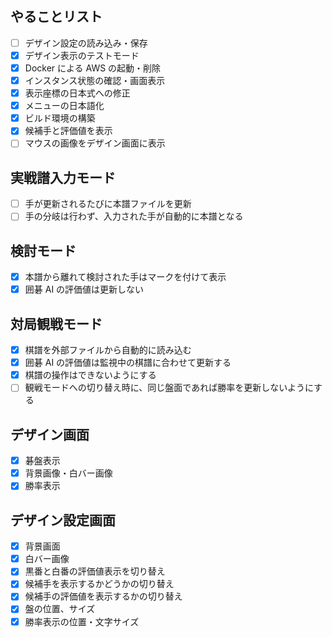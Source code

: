 ## やることリスト

- [ ] デザイン設定の読み込み・保存
- [x] デザイン表示のテストモード
- [x] Docker による AWS の起動・削除
- [x] インスタンス状態の確認・画面表示
- [x] 表示座標の日本式への修正
- [x] メニューの日本語化
- [x] ビルド環境の構築
- [x] 候補手と評価値を表示
- [ ] マウスの画像をデザイン画面に表示

## 実戦譜入力モード

- [ ] 手が更新されるたびに本譜ファイルを更新
- [ ] 手の分岐は行わず、入力された手が自動的に本譜となる

## 検討モード

- [x] 本譜から離れて検討された手はマークを付けて表示
- [x] 囲碁 AI の評価値は更新しない

## 対局観戦モード

- [x] 棋譜を外部ファイルから自動的に読み込む
- [x] 囲碁 AI の評価値は監視中の棋譜に合わせて更新する
- [x] 棋譜の操作はできないようにする
- [ ] 観戦モードへの切り替え時に、同じ盤面であれば勝率を更新しないようにする

## デザイン画面

- [x] 碁盤表示
- [x] 背景画像・白バー画像
- [x] 勝率表示

## デザイン設定画面

- [x] 背景画面
- [x] 白バー画像
- [x] 黒番と白番の評価値表示を切り替え
- [x] 候補手を表示するかどうかの切り替え
- [x] 候補手の評価値を表示するかの切り替え
- [x] 盤の位置、サイズ
- [x] 勝率表示の位置・文字サイズ
